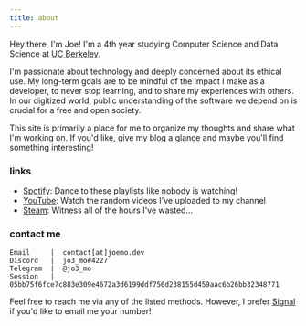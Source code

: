 ```yaml
---
title: about
---
```


Hey there, I'm Joe! I'm a 4th year studying Computer Science and Data Science
at [UC Berkeley](https://www.berkeley.edu/).

I'm passionate about technology and deeply concerned about its ethical use.
My long-term goals are to be mindful of the impact I make as a developer, to
never stop learning, and to share my experiences with others. In our digitized
world, public understanding of the software we depend on is crucial for a free
and open society.

This site is primarily a place for me to organize my thoughts and share what
I'm working on. If you'd like, give my blog a glance and maybe you'll find
something interesting!

### links

- [Spotify](https://open.spotify.com/user/ae4qzwqynu120mdqdg2h4s7ds):
   Dance to these playlists like nobody is watching!
- [YouTube](https://www.youtube.com/TheCreeperBrine):
   Watch the random videos I've uploaded to my channel 
- [Steam](https://steamcommunity.com/id/PerpetualPanda):
   Witness all of the hours I've wasted...

### contact me

```plaintext
Email     |  contact[at]joemo.dev
Discord   |  jo3_mo#4227
Telegram  |  @jo3_mo
Session   |  05bb75f6fce7c883e309e4672a3d6199ddf756d238155d459aac6b26bb32348771
```

Feel free to reach me via any of the listed methods. However, I prefer
[Signal](https://www.signal.org/) if you'd like to email me your number!
